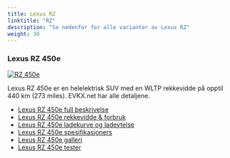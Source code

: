 ```yaml
---
title: Lexus RZ
linktitle: "RZ"
description: "Se nedenfor for alle varianter av Lexus RZ"
weight: 30
---
```

### Lexus RZ 450e

<a href="rz_450e/"><img src="https://media.evkx.net/multimedia/models/lexus/rz/rz_450e/main_1_st.jpg" class="img-fluid" alt="RZ 450e" ></a>

Lexus RZ 450e er en helelektrisk SUV med en WLTP rekkevidde på opptil 440 km (273 miles). EVKX.net har alle detaljene. 

- [Lexus RZ 450e full beskrivelse](rz_450e/)
- [Lexus RZ 450e rekkevidde & forbruk](rz_450e/rangeandconsumption/)
- [Lexus RZ 450e ladekurve og ladeytelse](rz_450e/chargingcurve/)
- [Lexus RZ 450e spesifikasjoners](rz_450e/specifications/)
- [Lexus RZ 450e galleri](rz_450e/gallery/)
- [Lexus RZ 450e tester](rz_450e/reviews/)

